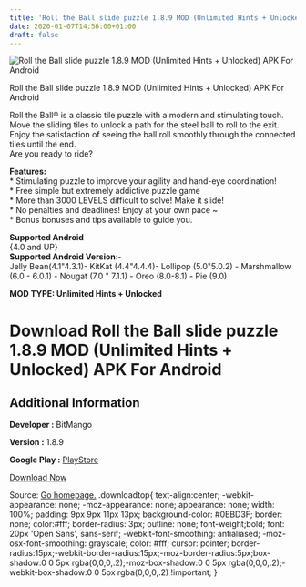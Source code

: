 ```yaml
---
title: 'Roll the Ball slide puzzle 1.8.9 MOD (Unlimited Hints + Unlocked) APK For Android'
date: 2020-01-07T14:56:00+01:00
draft: false
---
```


![Roll the Ball slide puzzle 1.8.9 MOD (Unlimited Hints + Unlocked) APK For Android](https://i0.wp.com/apkhome.net/wp-content/uploads/2020/01/Roll-the-Ball-slide-puzzle-1.8.9-MOD-Unlimited-Hints-Unlocked.png "Roll the Ball slide puzzle 1.8.9 MOD (Unlimited Hints + Unlocked) APK For Android")

  

Roll the Ball slide puzzle 1.8.9 MOD (Unlimited Hints + Unlocked) APK For Android

Roll the Ball® is a classic tile puzzle with a modern and stimulating touch. Move the sliding tiles to unlock a path for the steel ball to roll to the exit. Enjoy the satisfaction of seeing the ball roll smoothly through the connected tiles until the end.  
Are you ready to ride?

**Features:**  
\* Stimulating puzzle to improve your agility and hand-eye coordination!  
\* Free simple but extremely addictive puzzle game  
\* More than 3000 LEVELS difficult to solve! Make it slide!  
\* No penalties and deadlines! Enjoy at your own pace ~  
\* Bonus bonuses and tips available to guide you.

**Supported Android**  
{4.0 and UP}  
**Supported Android Version**:-  
Jelly Bean(4.1"4.3.1)- KitKat (4.4"4.4.4)- Lollipop (5.0"5.0.2) - Marshmallow (6.0 - 6.0.1) - Nougat (7.0 " 7.1.1) - Oreo (8.0-8.1) - Pie (9.0)

**MOD TYPE: Unlimited Hints + Unlocked**

Download Roll the Ball slide puzzle 1.8.9 MOD (Unlimited Hints + Unlocked) APK For Android
==========================================================================================

Additional Information
----------------------

**Developer :** BitMango

**Version :** 1.8.9

**Google Play :** [PlayStore](https://play.google.com/store/apps/details?id=com.bitmango.rolltheballunrollme)

  

[Download Now](https://store4app.co/post/roll-the-ball-slide-puzzle-1-8-9-mod-unlimited-hints-unlocked-apk-for-android_1578405347)

  
Source: [Go homepage.](https://store4app.co/post/roll-the-ball-slide-puzzle-1-8-9-mod-unlimited-hints-unlocked-apk-for-android_1578405347) .downloadtop{ text-align:center; -webkit-appearance: none; -moz-appearance: none; appearance: none; width: 100%; padding: 9px 9px 11px 13px; background-color: #0EBD3F; border: none; color:#fff; border-radius: 3px; outline: none; font-weight;bold; font: 20px 'Open Sans', sans-serif; -webkit-font-smoothing: antialiased; -moz-osx-font-smoothing: grayscale; color: #fff; cursor: pointer; border-radius:15px;-webkit-border-radius:15px;-moz-border-radius:5px;box-shadow:0 0 5px rgba(0,0,0,.2);-moz-box-shadow:0 0 5px rgba(0,0,0,.2);-webkit-box-shadow:0 0 5px rgba(0,0,0,.2) !important; }